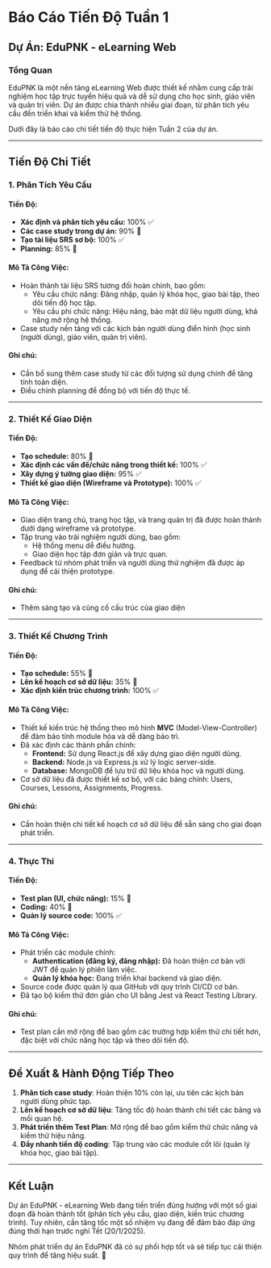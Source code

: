 # Báo Cáo Tiến Độ Tuần 1 
## Dự Án: EduPNK - eLearning Web  

### Tổng Quan  
EduPNK là một nền tảng eLearning Web được thiết kế nhằm cung cấp trải nghiệm học tập trực tuyến hiệu quả và dễ sử dụng cho học sinh, giáo viên và quản trị viên. Dự án được chia thành nhiều giai đoạn, từ phân tích yêu cầu đến triển khai và kiểm thử hệ thống.  

Dưới đây là báo cáo chi tiết tiến độ thực hiện Tuần 2 của dự án.

---

## Tiến Độ Chi Tiết  

### 1. **Phân Tích Yêu Cầu**  
#### Tiến Độ:
- **Xác định và phân tích yêu cầu:** 100% ✅  
- **Các case study trong dự án:** 90% 🚧  
- **Tạo tài liệu SRS sơ bộ:** 100% ✅  
- **Planning:** 85% 🚧  

#### Mô Tả Công Việc:
- Hoàn thành tài liệu SRS tương đối hoàn chỉnh, bao gồm:  
  - Yêu cầu chức năng: Đăng nhập, quản lý khóa học, giao bài tập, theo dõi tiến độ học tập.  
  - Yêu cầu phi chức năng: Hiệu năng, bảo mật dữ liệu người dùng, khả năng mở rộng hệ thống.  
- Case study nền tảng với các kịch bản người dùng điển hình (học sinh (người dùng), giáo viên, quản trị viên).  

#### Ghi chú:
- Cần bổ sung thêm case study từ các đối tượng sử dụng chính để tăng tính toàn diện.  
- Điều chỉnh planning để đồng bộ với tiến độ thực tế.  

---

### 2. **Thiết Kế Giao Diện**  
#### Tiến Độ:
- **Tạo schedule:** 80% 🚧  
- **Xác định các vấn đề/chức năng trong thiết kế:** 100% ✅  
- **Xây dựng ý tưởng giao diện:** 95% ✅  
- **Thiết kế giao diện (Wireframe và Prototype):** 100% ✅  

#### Mô Tả Công Việc:
- Giao diện trang chủ, trang học tập, và trang quản trị đã được hoàn thành dưới dạng wireframe và prototype.  
- Tập trung vào trải nghiệm người dùng, bao gồm:  
  - Hệ thống menu dễ điều hướng.  
  - Giao diện học tập đơn giản và trực quan.  
- Feedback từ nhóm phát triển và người dùng thử nghiệm đã được áp dụng để cải thiện prototype.  

#### Ghi chú:
- Thêm sáng tạo và củng cố cấu trúc của giao diện

---

### 3. **Thiết Kế Chương Trình**  
#### Tiến Độ:
- **Tạo schedule:** 55% 🚧  
- **Lên kế hoạch cơ sở dữ liệu:** 35% 🚧  
- **Xác định kiến trúc chương trình:** 100% ✅  

#### Mô Tả Công Việc:
- Thiết kế kiến trúc hệ thống theo mô hình **MVC** (Model-View-Controller) để đảm bảo tính module hóa và dễ dàng bảo trì.  
- Đã xác định các thành phần chính:  
  - **Frontend:** Sử dụng React.js để xây dựng giao diện người dùng.  
  - **Backend:** Node.js và Express.js xử lý logic server-side.  
  - **Database:** MongoDB để lưu trữ dữ liệu khóa học và người dùng.  
- Cơ sở dữ liệu đã được thiết kế sơ bộ, với các bảng chính: Users, Courses, Lessons, Assignments, Progress.  

#### Ghi chú:
- Cần hoàn thiện chi tiết kế hoạch cơ sở dữ liệu để sẵn sàng cho giai đoạn phát triển.  

---

### 4. **Thực Thi**  
#### Tiến Độ:
- **Test plan (UI, chức năng):** 15% 🚧  
- **Coding:** 40% 🚧  
- **Quản lý source code:** 100% ✅  

#### Mô Tả Công Việc:
- Phát triển các module chính:  
  - **Authentication (đăng ký, đăng nhập):** Đã hoàn thiện cơ bản với JWT để quản lý phiên làm việc.  
  - **Quản lý khóa học:** Đang triển khai backend và giao diện.  
- Source code được quản lý qua GitHub với quy trình CI/CD cơ bản.  
- Đã tạo bộ kiểm thử đơn giản cho UI bằng Jest và React Testing Library.  

#### Ghi chú:
- Test plan cần mở rộng để bao gồm các trường hợp kiểm thử chi tiết hơn, đặc biệt với chức năng học tập và theo dõi tiến độ.  

---

## Đề Xuất & Hành Động Tiếp Theo  
1. **Phân tích case study**: Hoàn thiện 10% còn lại, ưu tiên các kịch bản người dùng phức tạp.  
2. **Lên kế hoạch cơ sở dữ liệu**: Tăng tốc độ hoàn thành chi tiết các bảng và mối quan hệ.  
3. **Phát triển thêm Test Plan**: Mở rộng để bao gồm kiểm thử chức năng và kiểm thử hiệu năng.  
4. **Đẩy nhanh tiến độ coding**: Tập trung vào các module cốt lõi (quản lý khóa học, giao bài tập).  

---

## Kết Luận  
Dự án EduPNK - eLearning Web đang tiến triển đúng hướng với một số giai đoạn đã hoàn thành tốt (phân tích yêu cầu, giao diện, kiến trúc chương trình). Tuy nhiên, cần tăng tốc một số nhiệm vụ đang để đảm bảo đáp ứng đúng thời hạn trước nghỉ Tết (20/1/2025).

Nhóm phát triển dự án EduPNK đã có sự phối hợp tốt và sẽ tiếp tục cải thiện quy trình để tăng hiệu suất. 🎯